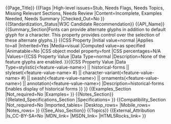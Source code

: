 {{Page_Title}}
{{Flags
|High-level issues=Stub, Needs Flags, Needs Topics, Missing Relevant Sections, Needs Review
|Content=Incomplete, Examples Needed, Needs Summary
|Checked_Out=No
}}
{{Standardization_Status|W3C Candidate Recommendation}}
{{API_Name}}
{{Summary_Section|Fonts can provide alternate glyphs in addition to default glyph for a character. This property provides control over the selection of these alternate glyphs.}}
{{CSS Property
|Initial value=normal
|Applies to=all
|Inherited=Yes
|Media=visual
|Computed value=as specified
|Animatable=No
|CSS object model property=font
|CSS percentages=N/A
|Values={{CSS Property Value
|Data Type=normal
|Description=None of the feature glyphs are enabled.
}}{{CSS Property Value
|Data Type=stylistic(&lt;feature-value-name&gt;) || historical-forms || styleset(&lt;feature-value-name&gt; #) || character-variant(&lt;feature-value-name&gt; #) || swash(&lt;feature-value-name&gt;) || ornaments(&lt;feature-value-name&gt;) || annotation(&lt;feature-value-name&gt;)
|Description=historical-forms
Enables display of historical forms
}}
}}
{{Examples_Section
|Not_required=No
|Examples=
}}
{{Notes_Section}}
{{Related_Specifications_Section
|Specifications=
}}
{{Compatibility_Section
|Not_required=No
|Imported_tables=
|Desktop_rows=
|Mobile_rows=
|Notes_rows=
}}
{{See_Also_Section}}
{{Topics}}
{{External_Attribution
|Is_CC-BY-SA=No
|MDN_link=
|MSDN_link=
|HTML5Rocks_link=
}}